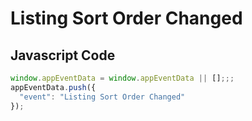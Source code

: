 # Listing Sort Order Changed

### 

## Javascript Code
```js
window.appEventData = window.appEventData || [];;;
appEventData.push({
  "event": "Listing Sort Order Changed"
});
```








